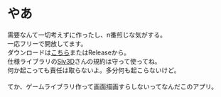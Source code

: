 # やあ
需要なんて一切考えずに作ったし、n番煎じな気がする。<br>
一応フリーで開放してます。<br>
ダウンロードは[こちら](./AprilFool.exe)またはReleaseから。<br>
仕様ライブラリの[Siv3D](https://siv3d.github.io/ja-jp/)さんの規約は守って使ってね。<br>
何か起こっても責任は取らないよ。多分何も起こらないけど。<br>
<br>
てか、ゲームライブラリ作って画面描画すらしないってなんだこのアプリ。<br>
